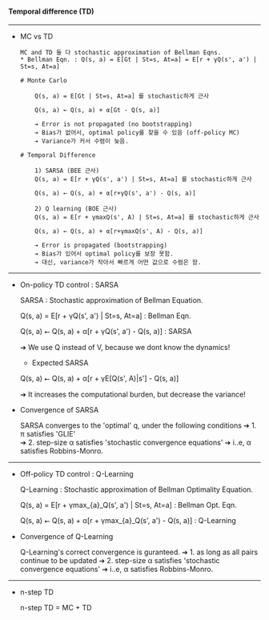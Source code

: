 #### Temporal difference (TD)

---

- MC vs TD


      MC and TD 둘 다 stochastic approximation of Bellman Eqns.  
      * Bellman Eqn. : Q(s, a) = E[Gt | St=s, At=a] = E[r + γQ(s', a') | St=s, At=a]

      # Monte Carlo

          Q(s, a) = E[Gt | St=s, At=a] 를 stochastic하게 근사
  
          Q(s, a) ← Q(s, a) + α[Gt - Q(s, a)]
      
          ➔ Error is not propagated (no bootstrapping)
          ➔ Bias가 없어서, optimal policy를 찾을 수 있음 (off-policy MC)
          ➔ Variance가 커서 수렴이 늦음.
            
      # Temporal Difference 

          1) SARSA (BEE 근사)
          Q(s, a) = E[r + γQ(s', a') | St=s, At=a] 를 stochastic하게 근사
  
          Q(s, a) ← Q(s, a) + α[r+γQ(s', a') - Q(s, a)]

          2) Q learning (BOE 근사)
          Q(s, a) = E[r + γmaxQ(s', A) | St=s, At=a] 를 stochastic하게 근사
  
          Q(s, a) ← Q(s, a) + α[r+γmaxQ(s', A) - Q(s, a)]
          
          ➔ Error is propagated (bootstrapping)
          ➔ Bias가 있어서 optimal policy를 보장 못함.  
          ➔ 대신, variance가 작아서 빠르게 어떤 값으로 수렴은 함.


--- 

- On-policy TD control : SARSA


    SARSA : Stochastic approximation of Bellman Equation.

    Q(s, a) = E[r + γQ(s', a') | St=s, At=a]  : Bellman Eqn.   
    
    Q(s, a) ⭠ Q(s, a) + α[r + γQ(s', a') - Q(s, a)] : SARSA 

    ➔ We use Q instead of V, because we dont know the dynamics!


    * Expected SARSA

    Q(s, a) ⭠ Q(s, a) + α[r + γE[Q(s', A)|s'] - Q(s, a)]
    
    ➔ It increases the computational burden, but decrease the variance!


- Convergence of SARSA


    SARSA converges to the 'optimal' q, under the following conditions
      ➔ 1. π satisfies 'GLIE'  
      ➔ 2. step-size α satisfies 'stochastic convergence equations'
        ➔ i..e, α satisfies Robbins-Monro.


---

- Off-policy TD control : Q-Learning


    Q-Learning : Stochastic approximation of Bellman Optimality Equation.

    Q(s, a) = E[r + γmax_{a}_Q(s', a') | St=s, At=a]  : Bellman Opt. Eqn.   
    
    Q(s, a) ⭠ Q(s, a) + α[r + γmax_{a}_Q(s', a') - Q(s, a)] : Q-Learning


- Convergence of Q-Learning

  
    Q-Learning's correct convergence is guranteed.
      ➔ 1. as long as all pairs continue to be updated
      ➔ 2. step-size α satisfies 'stochastic convergence equations'
        ➔ i..e, α satisfies Robbins-Monro.


---


- n-step TD 



    n-step TD = MC + TD
